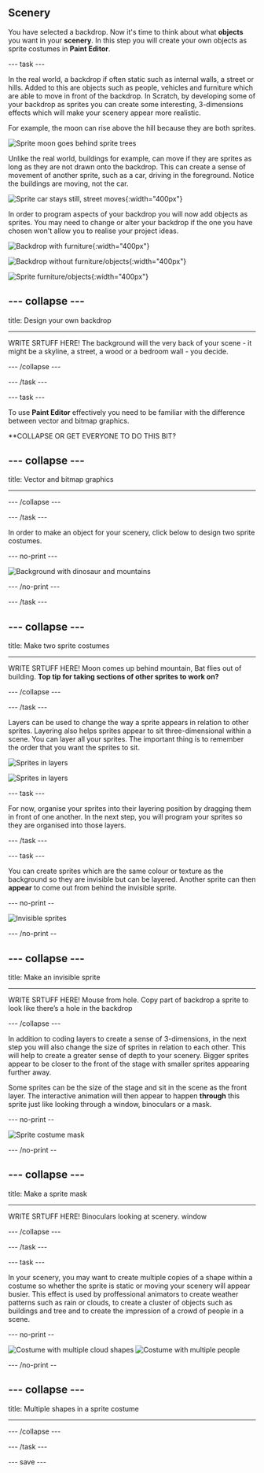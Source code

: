 ## Scenery

You have selected a backdrop. Now it's time to think about what **objects** you want in your **scenery**. In this step you will create your own objects as sprite costumes in **Paint Editor**.

--- task ---

In the real world, a backdrop if often static such as internal walls, a street or hills. Added to this are objects such as people, vehicles and furniture which are able to move in front of the backdrop. In Scratch, by developing some of your backdrop as sprites you can create some interesting, 3-dimensions effects which will make your scenery appear more realistic.

For example, the moon can rise above the hill because they are both sprites.

![Sprite moon goes behind sprite trees](images/Challenge2-moon-rising.gif)

Unlike the real world, buildings for example, can move if they are sprites as long as they are not drawn onto the backdrop. This can create a sense of movement of another sprite, such as a car, driving in the foreground. Notice the buildings are moving, not the car.

![Sprite car stays still, street moves](images/Challenge2-car-driving.gif){:width="400px"}

In order to program aspects of your backdrop you will now add objects as sprites. You may need to change or alter your backdrop if the one you have chosen won't allow you to realise your project ideas.

![Backdrop with furniture](images/challenge2-backdrop-bedroom.png){:width="400px"}

![Backdrop without furniture/objects](images/challenge2-wheelchair.png){:width="400px"}

![Sprite furniture/objects](images/challenge2-bedroom-wheelchair.png){:width="400px"}


--- collapse ---
---

title: Design your own backdrop

---

WRITE SRTUFF HERE! The background will the very back of your scene - it might be a skyline, a street, a wood or a bedroom wall - you decide. 

--- /collapse ---

--- /task ---

--- task ---

To use **Paint Editor** effectively you need to be familiar with the difference between vector and bitmap graphics.

**COLLAPSE OR GET EVERYONE TO DO THIS BIT?

--- collapse ---
---

title: Vector and bitmap graphics

---

--- /collapse ---

--- /task ---

In order to make an object for your scenery, click below to design two sprite costumes.

--- no-print ---

![Background with dinosaur and mountains](images/challenge2-dinosaur-left-right.gif)

--- /no-print ---

--- /task ---

--- collapse ---
---

title: Make two sprite costumes

---

WRITE SRTUFF HERE! Moon comes up behind mountain, Bat flies out of building. **Top tip for taking sections of other sprites to work on?**

--- /collapse ---

--- /task ---

Layers can be used to change the way a sprite appears in relation to other sprites. Layering also helps sprites appear to sit three-dimensional within a scene. You can layer all your sprites. The important thing is to remember the order that you want the sprites to sit.

![Sprites in layers](images/challenge2-sprite-layers.png)

![Sprites in layers](images/challenge1-change-layers.gif)



--- task ---

For now, organise your sprites into their layering position by dragging them in front of one another. In the next step, you will program your sprites so they are organised into those layers.

--- /task ---

--- task ---

You can create sprites which are the same colour or texture as the background so they are invisible but can be layered. Another sprite can then **appear** to come out from behind the invisible sprite.

--- no-print --

![Invisible sprites](images/challenge2-sprite-invisible.gif)

--- /no-print --

--- collapse ---
---

title: Make an invisible sprite

---

WRITE SRTUFF HERE! Mouse from hole. Copy part of backdrop a sprite to look like there’s a hole in the backdrop

--- /collapse ---

In addition to coding layers to create a sense of 3-dimensions, in the next step you will also change the size of sprites in relation to each other. This will help to create a greater sense of depth to your scenery. Bigger sprites appear to be closer to the front of the stage with smaller sprites appearing further away.

Some sprites can be the size of the stage and sit in the scene as the front layer. The interactive animation will then appear to happen **through** this sprite just like looking through a window, binoculars or a mask.

--- no-print --

![Sprite costume mask](images/challenge2-sprite-costume-mask.gif)

--- /no-print --

--- collapse ---
---

title: Make a sprite mask

---

WRITE SRTUFF HERE! Binoculars looking at scenery. window

--- /collapse ---

--- /task ---

--- task ---

In your scenery, you may want to create multiple copies of a shape within a costume so whether the sprite is static or moving your scenery will appear busier. This effect is used by proffessional animators to create weather patterns such as rain or clouds, to create a cluster of objects such as buildings and tree and to create the impression of a crowd of people in a scene.

--- no-print --

![Costume with multiple cloud shapes](images/challenge2-sprite-costume-multiples.gif)
![Costume with multiple people](images/challenge2-sprite-costume-multiples.gif)

--- /no-print --

--- collapse ---
---

title: Multiple shapes in a sprite costume

---

--- /collapse ---

--- /task ---

--- save ---

